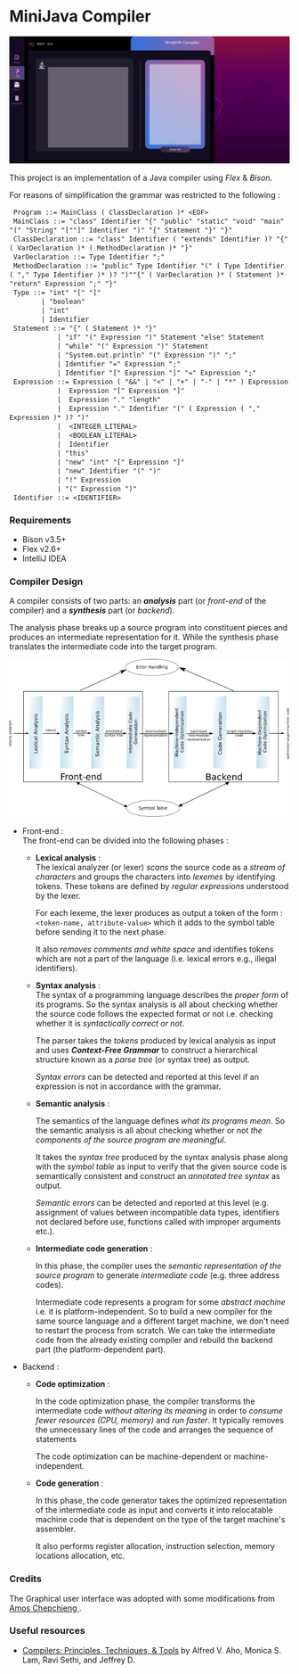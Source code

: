 # MiniJava Compiler
![demo](demo.gif)  

This project is an implementation of a Java compiler using *Flex* & *Bison*.


For reasons of simplification the grammar was restricted to the following :

```
 Program ::= MainClass ( ClassDeclaration )* <EOF>
 MainClass ::= "class" Identifier "{" "public" "static" "void" "main" "(" "String" "[""]" Identifier ")" "{" Statement "}" "}"
 ClassDeclaration ::= "class" Identifier ( "extends" Identifier )? "{" ( VarDeclaration )* ( MethodDeclaration )* "}"
 VarDeclaration ::= Type Identifier ";"
 MethodDeclaration ::= "public" Type Identifier "(" ( Type Identifier ( "," Type Identifier )* )? ")""{" ( VarDeclaration )* ( Statement )* "return" Expression ";" "}"
 Type ::= "int" "[" "]"
        | "boolean"
        | "int"
        | Identifier
 Statement ::= "{" ( Statement )* "}"
            | "if" "(" Expression ")" Statement "else" Statement
            | "while" "(" Expression ")" Statement
            | "System.out.println" "(" Expression ")" ";"
            | Identifier "=" Expression ";"
            | Identifier "[" Expression "]" "=" Expression ";"
 Expression ::= Expression ( "&&" | "<" | "+" | "-" | "*" ) Expression
            |  Expression "[" Expression "]"
            |  Expression "." "length"
            |  Expression "." Identifier "(" ( Expression ( "," Expression )* )? ")"
            |  <INTEGER_LITERAL>
            |  <BOOLEAN_LITERAL>
            |  Identifier
            | "this"
            | "new" "int" "[" Expression "]"
            | "new" Identifier "(" ")"
            | "!" Expression
            | "(" Expression ")"
 Identifier ::= <IDENTIFIER>
```
### Requirements
* Bison v3.5+ 
* Flex v2.6+
* IntelliJ IDEA

### Compiler Design
A compiler consists of two parts: an ***analysis*** part (or *front-end* of the compiler) and a ***synthesis*** part (or *backend*).

The analysis phase breaks up a source program into constituent pieces and produces an intermediate representation for it. While the synthesis phase translates the intermediate code into the target program.


![compiler architecture](compiler_design.png)

* Front-end : <br>
The front-end can be divided into the following phases : 

    * **Lexical analysis** : <br>
      The lexical analyzer (or lexer) *scans* the source code as a *stream of characters* and groups the characters into *lexemes* by identifying tokens. These tokens are defined by *regular expressions* understood by the lexer.
  
      For each lexeme, the lexer produces as output a token of the form :
      `<token-name, attribute-value>` which it adds to the symbol table before sending it to the next phase.
  
      It also *removes comments and white space* and identifies tokens which are not a part of the language (i.e. lexical errors e.g., illegal identifiers).

    * **Syntax analysis** : <br>
  The syntax of a programming language describes the *proper form* of its programs. So the syntax analysis is all about checking whether the source code follows the expected format or not i.e. checking whether it is *syntactically correct or not*. 
    
        The parser takes the *tokens* produced by lexical analysis as input and uses ***Context-Free Grammar*** to construct a hierarchical structure known as a *parse tree* (or syntax tree) as output.
    
      *Syntax errors* can be detected and reported at this level if an expression is not in accordance with the grammar.

    * **Semantic analysis** :
	
      The semantics of the language defines *what its programs mean*. So the semantic analysis is all about checking whether or not *the components of the source program are meaningful*. 
  
      It takes the *syntax tree* produced by the syntax analysis phase along with the *symbol table* as input to verify that the given source code is semantically consistent and construct an *annotated tree syntax* as output. 

      *Semantic errors* can be detected and reported at this level (e.g. assignment of values between incompatible data types, identifiers not declared before use, functions called with improper arguments etc.).

    * **Intermediate code generation** :
	
       In this phase, the compiler uses the *semantic representation of the source program* to generate *intermediate code* (e.g. three address codes). 
  
	   Intermediate code represents a program for some *abstract machine* i.e. it is platform-independent. So to build a new compiler for the same source language and a different target machine, we don't need to restart the process from scratch. We can take the intermediate code from the already existing compiler and rebuild the backend part (the platform-dependent part).


* Backend :
  
    * **Code optimization** : 
      
      In the code optimization phase, the compiler transforms the intermediate code *without altering its meaning* in order to *consume fewer resources (CPU, memory)* and *run faster*. It typically removes the unnecessary lines of the code and arranges the sequence of statements
      
      The code optimization can be machine-dependent or machine-independent.

    * **Code generation** :

      In this phase, the code generator takes the optimized representation of the intermediate code as input and converts it into relocatable machine code that is dependent on the type of the target machine's assembler. 
     
      It also performs register allocation, instruction selection, memory locations allocation, etc.

### Credits
The Graphical user interface was adopted with some modifications from [ 
Amos Chepchieng ](https://github.com/k33ptoo/javafx-sample-dashboard).

### Useful resources
* [Compilers: Principles, Techniques, & Tools](https://www.amazon.com/Compilers-Principles-Techniques-Tools-2nd/dp/0321486811) by Alfred V. Aho, Monica S. Lam, Ravi Sethi, and Jeffrey D.
